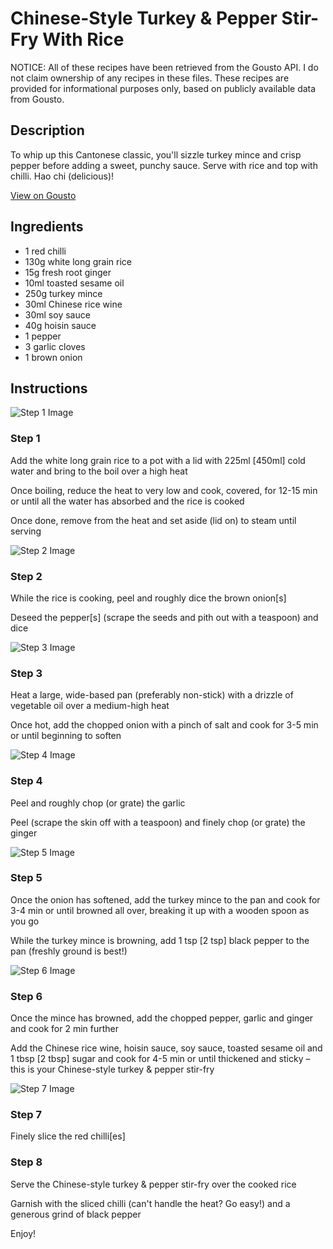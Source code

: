 # Chinese-Style Turkey & Pepper Stir-Fry With Rice

NOTICE: All of these recipes have been retrieved from the Gousto API. I do not claim ownership of any recipes in these files. These recipes are provided for informational purposes only, based on publicly available data from Gousto.

## Description

To whip up this Cantonese classic, you'll sizzle turkey mince and crisp pepper before adding a sweet, punchy sauce. Serve with rice and top with chilli. Hao chi (delicious)! 

[View on Gousto](https://www.gousto.co.uk/recipes/cookbook/chinese-style-turkey-green-pepper-stir-fry)

## Ingredients

- 1 red chilli
- 130g white long grain rice
- 15g fresh root ginger 
- 10ml toasted sesame oil
- 250g turkey mince
- 30ml Chinese rice wine
-  30ml soy sauce 
- 40g hoisin sauce
- 1 pepper
- 3 garlic cloves
- 1 brown onion

## Instructions

![Step 1 Image](https://production-media.gousto.co.uk/cms/recipe-step-image/step-1-1650451798150-x200.jpg)

### Step 1

Add the white long grain rice to a pot with a lid with 225ml <span class="text-danger">[450ml]</span> cold water and bring to the boil over a high heat

Once boiling, reduce the heat to very low and cook, covered, for 12-15 min or until all the water has absorbed and the rice is cooked

Once done, remove from the heat and set aside (lid on) to steam until serving

![Step 2 Image](https://production-media.gousto.co.uk/cms/recipe-step-image/step-2-1650451804106-x200.jpg)

### Step 2

While the rice is cooking, peel and roughly dice the brown onion<span class="text-danger">[s]</span>

Deseed the pepper<span class="text-danger">[s]</span> (scrape the seeds and pith out with a teaspoon) and dice

![Step 3 Image](https://production-media.gousto.co.uk/cms/recipe-step-image/step-3-1650451810302-x200.jpg)

### Step 3

Heat a large, wide-based pan (preferably non-stick) with a drizzle of vegetable oil over a medium-high heat

Once hot, add the chopped onion with a pinch of salt and cook for 3-5 min or until beginning to soften

![Step 4 Image](https://production-media.gousto.co.uk/cms/recipe-step-image/step-4-1650451818001-x200.jpg)

### Step 4

Peel and roughly chop (or grate) the garlic

Peel (scrape the skin off with a teaspoon) and finely chop (or grate) the ginger

![Step 5 Image](https://production-media.gousto.co.uk/cms/recipe-step-image/Step-5-1650451823292-x200.jpg)

### Step 5

Once the onion has softened, add the turkey mince to the pan and cook for 3-4 min or until browned all over, breaking it up with a wooden spoon as you go

While the turkey mince is browning, add 1 tsp <span class="text-danger">[2 tsp] </span>black pepper to the pan (freshly ground is best!)

![Step 6 Image](https://production-media.gousto.co.uk/cms/recipe-step-image/Step-6-1650451830905-x200.jpg)

### Step 6

Once the mince has browned, add the chopped pepper, garlic and ginger and cook for 2 min further

Add the Chinese rice wine, hoisin sauce, soy sauce, toasted sesame oil and 1 tbsp <span class="text-danger">[2 tbsp]</span> sugar and cook for 4-5 min or until thickened and sticky – this is your Chinese-style turkey & pepper stir-fry

![Step 7 Image](https://production-media.gousto.co.uk/cms/recipe-step-image/step-7-1650451837214-x200.jpg)

### Step 7

Finely slice the red chilli<span class="text-danger">[es]</span>

### Step 8

Serve the Chinese-style turkey & pepper stir-fry over the cooked rice

Garnish with the sliced chilli (can't handle the heat? Go easy!) and a generous grind of black pepper

Enjoy!

